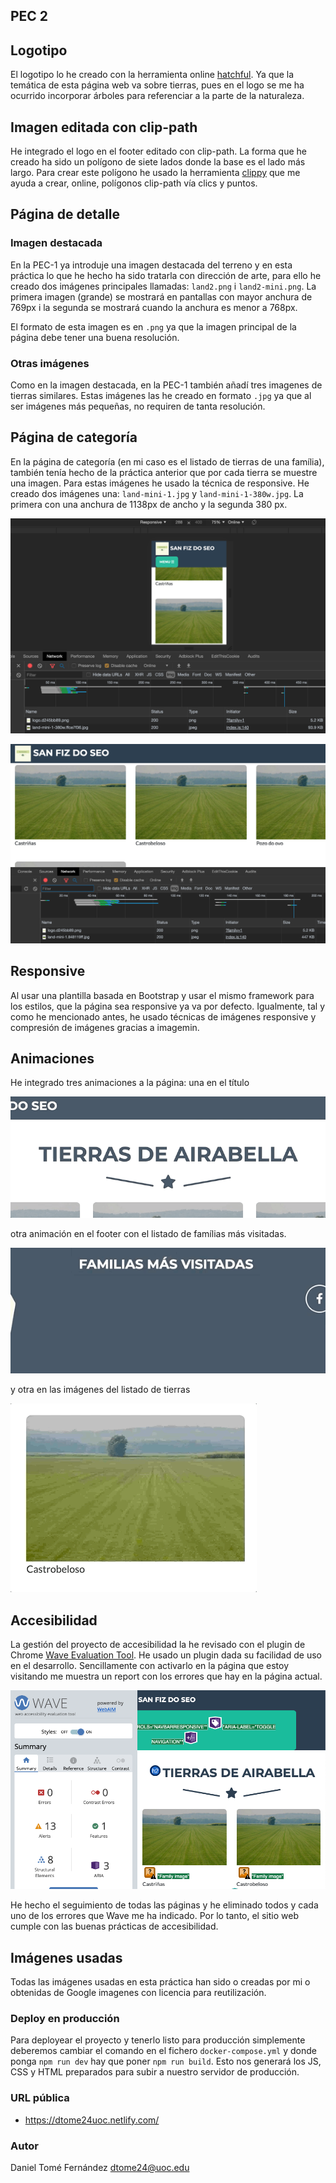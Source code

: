 ## PEC 2

## Logotipo

El logotipo lo he creado con la herramienta online [hatchful](https://hatchful.shopify.com/). Ya que la temática de esta página
web va sobre tierras, pues en el logo se me ha ocurrido incorporar árboles para referenciar a la parte de la naturaleza.

## Imagen editada con clip-path

He integrado el logo en el footer editado con clip-path. La forma que he creado ha sido un polígono de siete lados donde la base
es el lado más largo. Para crear este polígono he usado la herramienta [clippy](https://bennettfeely.com/clippy/) que me ayuda a 
crear, online, polígonos clip-path vía clics y puntos.

## Página de detalle

### Imagen destacada


En la PEC-1 ya introduje una imagen destacada del terreno y en esta práctica lo que he hecho ha sido tratarla con dirección de arte,
para ello he creado dos imágenes principales llamadas: `land2.png` i `land2-mini.png`. La primera imagen (grande) se mostrará en pantallas con 
mayor anchura de 769px i la segunda se mostrará cuando la anchura es menor a 768px.

El formato de esta imagen es en `.png` ya que la imagen principal de la página debe tener una buena resolución.

### Otras imágenes

Como en la imagen destacada, en la PEC-1 también añadí tres imagenes de tierras similares. Estas imágenes las he creado en formato 
`.jpg` ya que al ser imágenes más pequeñas, no requiren de tanta resolución.

## Página de categoría

En la página de categoría (en mi caso es el listado de tierras de una família), también tenía hecho de la práctica anterior que por cada tierra se
muestre una imagen. Para estas imágenes he usado la técnica de responsive. He creado dos imágenes una: `land-mini-1.jpg` y `land-mini-1-380w.jpg`.
La primera con una anchura de 1138px de ancho y la segunda 380 px.

![image responsive](../assets/docs/image-responsive-380w.png)

![image responsive](../assets/docs/image-responsive-full.png)

## Responsive

Al usar una plantilla basada en Bootstrap y usar el mismo framework para los estilos, que la página sea responsive ya va por defecto. 
Igualmente, tal y como he mencionado antes, he usado técnicas de imágenes responsive y compresión de imágenes gracias a imagemin.

## Animaciones

He integrado tres animaciones a la página: una en el título 

![title animation](../assets/docs/animation1.gif)

 otra animación en el footer con el listado de famílias más visitadas.

![footer animation](../assets/docs/animation-footer.gif)

y otra en las imágenes del listado de tierras

![land name animation](../assets/docs/animation-3.gif) 

## Accesibilidad

La gestión del proyecto de accesibilidad la he revisado con el plugin de Chrome [Wave Evaluation Tool](http://wave.webaim.org/). He usado un plugin
dada su facilidad de uso en el desarrollo. Sencillamente con activarlo en la página que estoy visitando me muestra un report
con los errores que hay en la página actual. 

![ejemplo del uso de Wave](../assets/docs/waveaccessibility.png)

He hecho el seguimiento de todas las páginas y he eliminado todos y cada uno de los errores que Wave me ha indicado. Por lo tanto,
el sitio web cumple con las buenas prácticas de accesibilidad.

## Imágenes usadas

Todas las imágenes usadas en esta práctica han sido o creadas por mi o obtenidas de Google imagenes con licencia para reutilización.


### Deploy en producción

Para deployear el proyecto y tenerlo listo para producción simplemente deberemos cambiar el comando en el fichero `docker-compose.yml`
y donde ponga `npm run dev` hay que poner `npm run build`. Esto nos generará los JS, CSS y HTML preparados para subir a nuestro servidor de producción.

### URL pública

* https://dtome24uoc.netlify.com/

### Autor

Daniel Tomé Fernández <dtome24@uoc.edu>
